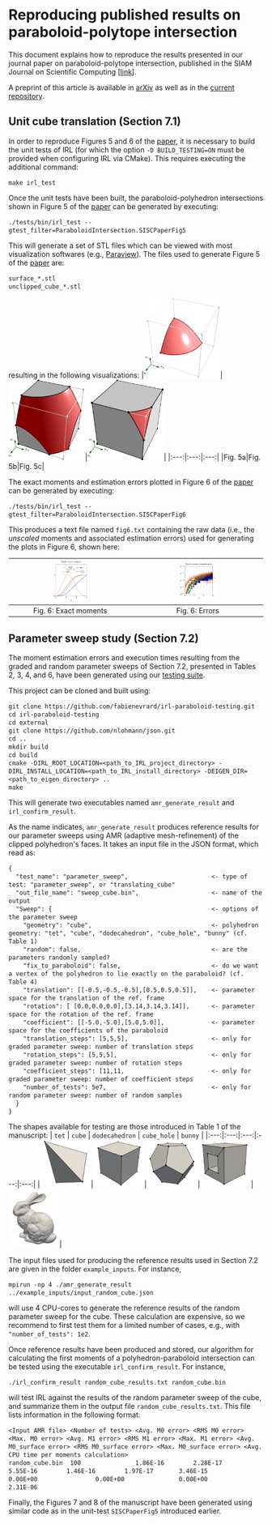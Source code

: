 # Reproducing published results on paraboloid-polytope intersection

This document explains how to reproduce the results presented in our journal paper on paraboloid-polytope intersection, published in the SIAM Journal on Scientific Computing [[link](https://www.siam.org/publications/journals/siam-journal-on-scientific-computing-sisc)]. 

A preprint of this article is available in [arXiv](https://arxiv.org/pdf/2210.07772.pdf) as well as in the [current repository](manuscript_paraboloid_intersection.pdf).

## Unit cube translation (Section 7.1)

In order to reproduce Figures 5 and 6 of the [paper](), it is necessary to build the unit tests of IRL (for which the option `-D BUILD_TESTING=ON` must be provided when configuring IRL via CMake). This requires executing the additional command:

```
make irl_test
```

Once the unit tests have been built, the paraboloid-polyhedron intersections shown in Figure 5 of the [paper]() can be generated by executing:

```
./tests/bin/irl_test --gtest_filter=ParaboloidIntersection.SISCPaperFig5
```

This will generate a set of STL files which can be viewed with most visualization softwares (e.g., [Paraview](https://www.paraview.org/)). The files used to generate Figure 5 of  the [paper]() are:
```
surface_*.stl
unclipped_cube_*.stl
```
resulting in the following visualizations:
|<img src="./figures/figure5a.png" style="max-width:30%; object-fit: contain;"/>|<img src="./figures/figure5b.png" style="max-width:30%; object-fit: contain;"/>|<img src="./figures/figure5c.png" style="max-width:30%; object-fit: contain;"/>|
|:---:|:---:|:---:|
|Fig. 5a|Fig. 5b|Fig. 5c|

The exact moments and estimation errors plotted in Figure 6 of the [paper]() can be generated by executing:
```
./tests/bin/irl_test --gtest_filter=ParaboloidIntersection.SISCPaperFig6
```

This produces a text file named `fig6.txt` containing the raw data (i.e., the *unscaled* moments and associated estimation errors) used for generating the plots in Figure 6, shown here:

|<img src="./figures/figure6a.png" style="max-width:30%; object-fit: contain;"/>|<img src="./figures/figure6b.png" style="max-width:30%; object-fit: contain;"/>|
|:---:|:---:|
|Fig. 6: Exact moments|Fig. 6: Errors|

## Parameter sweep study (Section 7.2)

The moment estimation errors and execution times resulting from the graded and random parameter sweeps of Section 7.2, presented in Tables 2, 3, 4, and 6, have been generated using our [testing suite](https://github.com/fabienevrard/irl-paraboloid-testing).

This project can be cloned and built using:
```
git clone https://github.com/fabienevrard/irl-paraboloid-testing.git
cd irl-paraboloid-testing
cd external
git clone https://github.com/nlohmann/json.git
cd ..
mkdir build
cd build
cmake -DIRL_ROOT_LOCATION=<path_to_IRL_project_directory> -DIRL_INSTALL_LOCATION=<path_to_IRL_install_directory> -DEIGEN_DIR=<path_to_eigen_directory> ..
make
```
This will generate two executables named `amr_generate_result` and `irl_confirm_result`. 

As the name indicates, `amr_generate_result` produces reference results for our parameter sweeps using AMR (adaptive mesh-refinement) of the clipped polyhedron's faces. It takes an input file in the JSON format, which read as:
```
{
  "test_name": "parameter_sweep",                       <- type of test: "parameter_sweep", or "translating_cube"
  "out_file_name": "sweep_cube.bin",                    <- name of the output
  "Sweep": {                                            <- options of the parameter sweep
    "geometry": "cube",                                 <- polyhedron geometry: "tet", "cube", "dodecahedron", "cube_hole", "bunny" (cf. Table 1)
    "random": false,                                    <- are the parameters randomly sampled?
    "fix_to_paraboloid": false,                         <- do we want a vertex of the polyhedron to lie exactly on the paraboloid? (cf. Table 4)
    "translation": [[-0.5,-0.5,-0.5],[0.5,0.5,0.5]],    <- parameter space for the translation of the ref. frame
    "rotation": [ [0.0,0.0,0.0],[3.14,3.14,3.14]],      <- parameter space for the rotation of the ref. frame
    "coefficient": [[-5.0,-5.0],[5.0,5.0]],             <- parameter space for the coefficients of the paraboloid
    "translation_steps": [5,5,5],                       <- only for graded parameter sweep: number of translation steps
    "rotation_steps": [5,5,5],                          <- only for graded parameter sweep: number of rotation steps
    "coefficient_steps": [11,11,                        <- only for graded parameter sweep: number of coefficient steps
    "number_of_tests": 5e7,                             <- only for random parameter sweep: number of random samples
  }
}
```
The shapes available for testing are those introduced in Table 1 of the manuscript: 
| `tet` | `cube` | `dodecahedron` | `cube_hole` | `bunny` |
|:---:|:---:|:---:|:---:|:---:|
|<img src="./figures/table1a.png" style="max-width:20%; object-fit: contain;"/>|<img src="./figures/table1b.png" style="max-width:20%; object-fit: contain;"/>|<img src="./figures/table1c.png" style="max-width:20%; object-fit: contain;"/>|<img src="./figures/table1d.png" style="max-width:20%; object-fit: contain;"/>|<img src="./figures/table1e.png" style="max-width:20%; object-fit: contain;"/>|

The input files used for producing the reference results used in Section 7.2 are given in the folder `example_inputs`. For instance,
```
mpirun -np 4 ./amr_generate_result ../example_inputs/input_random_cube.json
``` 
will use 4 CPU-cores to generate the reference results of the random parameter sweep for the cube. These calculation are expensive, so we recommend to first test them for a limited number of cases, e.g., with `"number_of_tests": 1e2`.

Once reference results have been produced and stored, our algorithm for calculating the first moments of a polyhedron-paraboloid intersection can be tested using the executable `irl_confirm_result`. For instance,
```
./irl_confirm_result random_cube_results.txt random_cube.bin
``` 
will test IRL against the results of the random parameter sweep of the cube, and summarize them in the output file `random_cube_results.txt`. This file lists information in the following format:
```
<Input AMR file> <Number of tests> <Avg. M0 error> <RMS M0 error> <Max. M0 error> <Avg. M1 error> <RMS M1 error> <Max. M1 error> <Avg. M0_surface error> <RMS M0_surface error> <Max. M0_surface error> <Avg. CPU time per moments calculation>
random_cube.bin  100               1.86E-16        2.28E-17       5.55E-16        1.46E-16        1.97E-17       3.46E-15        0.00E+00                0.00E+00               0.00E+00                2.31E-06
```

Finally, the Figures 7 and 8 of the manuscript have been generated using similar code as in the unit-test `SISCPaperFig5` introduced earlier.
